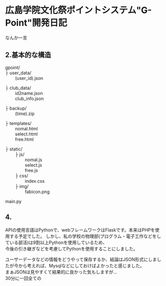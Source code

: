 # 広島学院文化祭ポイントシステム"G-Point"開発日記  
なんか一言

## 2.基本的な構造
gpoint/  
  ├ user_data/  
  &nbsp;&nbsp;&nbsp;&nbsp;&nbsp;&nbsp;&nbsp;&nbsp;(user_id).json  
      
  ├ club_data/   
  &nbsp;&nbsp;&nbsp;&nbsp;&nbsp;&nbsp;&nbsp;&nbsp;id2name.json  
  &nbsp;&nbsp;&nbsp;&nbsp;&nbsp;&nbsp;&nbsp;&nbsp;club_info.json  
      
  ├ backup/  
      &nbsp;&nbsp;&nbsp;&nbsp;&nbsp;&nbsp;&nbsp;&nbsp;(time).zip  
      
  ├ templates/  
      &nbsp;&nbsp;&nbsp;&nbsp;&nbsp;&nbsp;&nbsp;&nbsp;nomal.html  
      &nbsp;&nbsp;&nbsp;&nbsp;&nbsp;&nbsp;&nbsp;&nbsp;select.html  
      &nbsp;&nbsp;&nbsp;&nbsp;&nbsp;&nbsp;&nbsp;&nbsp;free.html  
      
  ├ static/  
      &nbsp;&nbsp;&nbsp;&nbsp;&nbsp;&nbsp;&nbsp;&nbsp;├ js/  
          &nbsp;&nbsp;&nbsp;&nbsp;&nbsp;&nbsp;&nbsp;&nbsp;&nbsp;&nbsp;&nbsp;&nbsp;&nbsp;&nbsp;&nbsp;&nbsp;nomal.js  
          &nbsp;&nbsp;&nbsp;&nbsp;&nbsp;&nbsp;&nbsp;&nbsp;&nbsp;&nbsp;&nbsp;&nbsp;&nbsp;&nbsp;&nbsp;&nbsp;select.js  
          &nbsp;&nbsp;&nbsp;&nbsp;&nbsp;&nbsp;&nbsp;&nbsp;&nbsp;&nbsp;&nbsp;&nbsp;&nbsp;&nbsp;&nbsp;&nbsp;free.js  
      &nbsp;&nbsp;&nbsp;&nbsp;&nbsp;&nbsp;&nbsp;&nbsp;├ css/  
          &nbsp;&nbsp;&nbsp;&nbsp;&nbsp;&nbsp;&nbsp;&nbsp;&nbsp;&nbsp;&nbsp;&nbsp;&nbsp;&nbsp;&nbsp;&nbsp;index.css  
      &nbsp;&nbsp;&nbsp;&nbsp;&nbsp;&nbsp;&nbsp;&nbsp;├ img/  
          &nbsp;&nbsp;&nbsp;&nbsp;&nbsp;&nbsp;&nbsp;&nbsp;&nbsp;&nbsp;&nbsp;&nbsp;&nbsp;&nbsp;&nbsp;&nbsp;fabicon.png
          
  main.py
  
  

## 4.  
APIの使用言語はPythonで、webフレームワークはFlaskです。本来はPHPを使用する予定でした。
しかし、私の学校の物理部(プログラム・電子工作などをしている部活)は9割以上Pythonを使用しているため、  
今後の引き継ぎなどを考慮してPythonを使用することにしました。

ユーザーデータなどの情報をどうやって保存するか、結論はJSON形式にしましたが今から考えれば、Mysqlなどにしておけばよかったと感じました。  
まぁJSONは見やすくて結果的に良かった気もしますが...  
30分に一回全ての
